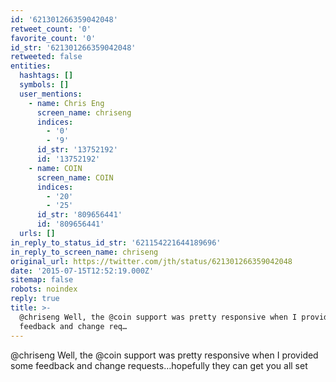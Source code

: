 ```yaml
---
id: '621301266359042048'
retweet_count: '0'
favorite_count: '0'
id_str: '621301266359042048'
retweeted: false
entities:
  hashtags: []
  symbols: []
  user_mentions:
    - name: Chris Eng
      screen_name: chriseng
      indices:
        - '0'
        - '9'
      id_str: '13752192'
      id: '13752192'
    - name: COIN
      screen_name: COIN
      indices:
        - '20'
        - '25'
      id_str: '809656441'
      id: '809656441'
  urls: []
in_reply_to_status_id_str: '621154221644189696'
in_reply_to_screen_name: chriseng
original_url: https://twitter.com/jth/status/621301266359042048
date: '2015-07-15T12:52:19.000Z'
sitemap: false
robots: noindex
reply: true
title: >-
  @chriseng Well, the @coin support was pretty responsive when I provided some
  feedback and change req…
---
```


@chriseng Well, the @coin support was pretty responsive when I provided some feedback and change requests…hopefully they can get you all set
